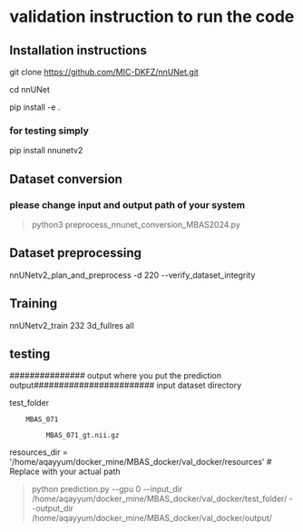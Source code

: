 # validation instruction to run the code


## Installation instructions
git clone https://github.com/MIC-DKFZ/nnUNet.git

cd nnUNet

pip install -e .

### for testing simply 

pip install nnunetv2

## Dataset conversion
### please change input and output path of your system
> python3 preprocess_nnunet_conversion_MBAS2024.py
## Dataset preprocessing

nnUNetv2_plan_and_preprocess -d 220 --verify_dataset_integrity

## Training

nnUNetv2_train 232 3d_fullres all

## testing

############### output where you put the prediction output########################
input dataset directory



test_folder
        
        MBAS_071
        
             MBAS_071_gt.nii.gz
             

resources_dir = '/home/aqayyum/docker_mine/MBAS_docker/val_docker/resources'  # Replace with your actual path

> python prediction.py --gpu 0 --input_dir /home/aqayyum/docker_mine/MBAS_docker/val_docker/test_folder/ --output_dir /home/aqayyum/docker_mine/MBAS_docker/val_docker/output/

